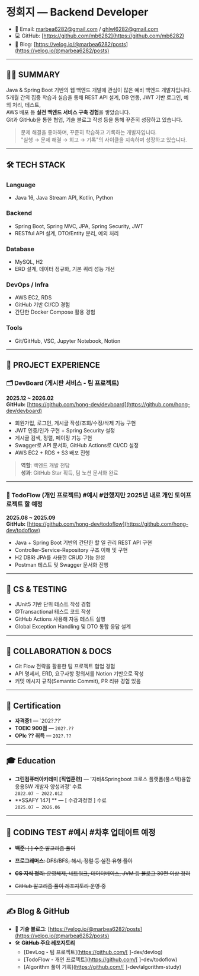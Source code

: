 # 정회지 — Backend Developer

- 📧 Email: marbea6282@gmail.com / ghlwl6282@gmail.com
- 💻 GitHub: [https://github.com/mb6282](https://github.com/mb6282)
- 📝 Blog: [https://velog.io/@marbea6282/posts](https://velog.io/@marbea6282/posts)

---

## 👨‍💻 SUMMARY

Java & Spring Boot 기반의 웹 백엔드 개발에 관심이 많은 예비 백엔드 개발자입니다.  
5개월 간의 집중 학습과 실습을 통해 REST API 설계, DB 연동, JWT 기반 로그인, 예외 처리, 테스트,  
AWS 배포 등 **실전 백엔드 서비스 구축 경험**을 쌓았습니다.  
Git과 GitHub을 통한 협업, 기술 블로그 작성 등을 통해 꾸준히 성장하고 있습니다.

> 문제 해결을 좋아하며, 꾸준히 학습하고 기록하는 개발자입니다.  
> "실행 → 문제 해결 → 회고 → 기록"의 사이클을 지속하며 성장하고 있습니다.

---

## 🛠 TECH STACK

### Language

- Java 16, Java Stream API, Kotlin, Python

### Backend

- Spring Boot, Spring MVC, JPA, Spring Security, JWT
- RESTful API 설계, DTO/Entity 분리, 예외 처리

### Database

- MySQL, H2
- ERD 설계, 데이터 정규화, 기본 쿼리 성능 개선

### DevOps / Infra

- AWS EC2, RDS
- GitHub 기반 CI/CD 경험
- 간단한 Docker Compose 활용 경험

### Tools

- Git/GitHub, VSC, Jupyter Notebook, Notion

---

## 📌 PROJECT EXPERIENCE

### 🗂️ DevBoard (게시판 서비스 - 팀 프로젝트)

**2025.12 ~ 2026.02**  
**GitHub:** [https://github.com/hong-dev/devboard](https://github.com/hong-dev/devboard)

- 회원가입, 로그인, 게시글 작성/조회/수정/삭제 기능 구현
- JWT 인증/인가 구현 + Spring Security 설정
- 게시글 검색, 정렬, 페이징 기능 구현
- Swagger로 API 문서화, GitHub Actions로 CI/CD 설정
- AWS EC2 + RDS + S3 배포 진행

> **역할**: 백엔드 개발 전담  
> **성과**: GitHub Star 획득, 팀 노션 문서화 완료

---

### 📂 TodoFlow (개인 프로젝트) #예시 #안했지만 2025년 내로 개인 토이프로젝트 할 예정

**2025.08 ~ 2025.09**  
**GitHub:** [https://github.com/hong-dev/todoflow](https://github.com/hong-dev/todoflow)

- Java + Spring Boot 기반의 간단한 할 일 관리 REST API 구현
- Controller-Service-Repository 구조 이해 및 구현
- H2 DB와 JPA를 사용한 CRUD 기능 완성
- Postman 테스트 및 Swagger 문서화 진행

---

## 🧠 CS & TESTING

- JUnit5 기반 단위 테스트 작성 경험
- @Transactional 테스트 코드 작성
- GitHub Actions 사용해 자동 테스트 실행
- Global Exception Handling 및 DTO 통합 응답 설계

---

## 💬 COLLABORATION & DOCS

- Git Flow 전략을 활용한 팀 프로젝트 협업 경험
- API 명세서, ERD, 요구사항 정의서를 Notion 기반으로 작성
- 커밋 메시지 규칙(Semantic Commit), PR 리뷰 경험 있음

---

## 📄 Certification

- **자격증1** — `202?.??'
- **TOEIC 900점** — `202?.??`
- **OPIc ?? 취득** — `202?.??`

---

## 🎓 Education

- **그린컴퓨터아카데미 [직업훈련]** — '자바&Springboot 크로스 플랫폼(풀스택)융합 응용SW 개발자 양성과정' 수료  
  `2022.07 – 2022.012`
- **SSAFY 14기 ** — [ 수강과정명 ] 수료  
  `2025.07 – 2026.06`

---

## 🏁 CODING TEST #예시 #차후 업데이트 예정

- ~~**백준**: [ ] 수준 알고리즘 풀이~~
  
- ~~**프로그래머스**: DFS/BFS, 해시, 정렬 등 실전 유형 풀이~~
  
- ~~**CS 지식 정리**: 운영체제, 네트워크, 데이터베이스, JVM 등 블로그 30편 이상 정리~~
  
- ~~GitHub 알고리즘 풀이 레포지토리 운영 중~~
  

---

## ✍️ Blog & GitHub

- 📘 **기술 블로그**: [https://velog.io/@marbea6282/posts](https://velog.io/@marbea6282/posts)
- 🛠 ~~**GitHub 주요 레포지토리**~~
  - [DevLog - 팀 프로젝트](https://github.com/[ ]-dev/devlog)
  - [TodoFlow - 개인 프로젝트](https://github.com/[ ]-dev/todoflow)
  - [Algorithm 풀이 기록](https://github.com/[ ]-dev/algorithm-study)
